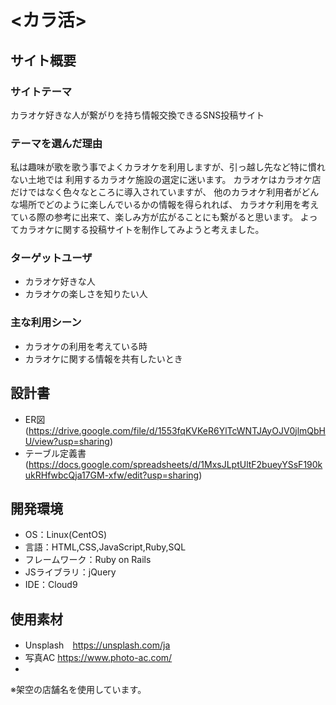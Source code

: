 # <カラ活>

## サイト概要
### サイトテーマ
カラオケ好きな人が繋がりを持ち情報交換できるSNS投稿サイト

### テーマを選んだ理由
私は趣味が歌を歌う事でよくカラオケを利用しますが、引っ越し先など特に慣れない土地では
利用するカラオケ施設の選定に迷います。
カラオケはカラオケ店だけではなく色々なところに導入されていますが、
他のカラオケ利用者がどんな場所でどのように楽しんでいるかの情報を得られれば、
カラオケ利用を考えている際の参考に出来て、楽しみ方が広がることにも繋がると思います。
よってカラオケに関する投稿サイトを制作してみようと考えました。

### ターゲットユーザ
- カラオケ好きな人
- カラオケの楽しさを知りたい人

### 主な利用シーン
- カラオケの利用を考えている時
- カラオケに関する情報を共有したいとき
​
## 設計書
- ER図 (https://drive.google.com/file/d/1553fqKVKeR6YlTcWNTJAyOJV0jlmQbHU/view?usp=sharing)
- テーブル定義書 (https://docs.google.com/spreadsheets/d/1MxsJLptUltF2bueyYSsF190kukRHfwbcQja17GM-xfw/edit?usp=sharing)

## 開発環境
- OS：Linux(CentOS)
- 言語：HTML,CSS,JavaScript,Ruby,SQL
- フレームワーク：Ruby on Rails
- JSライブラリ：jQuery
- IDE：Cloud9
​
## 使用素材
- Unsplash　https://unsplash.com/ja
- 写真AC https://www.photo-ac.com/
-


※架空の店舗名を使用しています。

